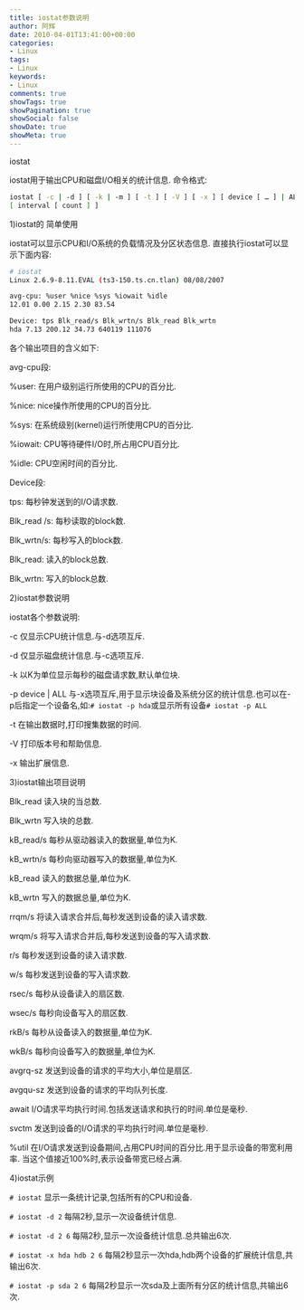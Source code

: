 ```yaml
---
title: iostat参数说明
author: 阿辉
date: 2010-04-01T13:41:00+00:00
categories:
- Linux
tags:
- Linux
keywords:
- Linux
comments: true
showTags: true
showPagination: true
showSocial: false
showDate: true
showMeta: true
---
```

iostat

iostat用于输出CPU和磁盘I/O相关的统计信息.
命令格式:
```bash
iostat [ -c | -d ] [ -k | -m ] [ -t ] [ -V ] [ -x ] [ device [ … ] | ALL ] [ -p [ device | ALL ] ]
[ interval [ count ] ]
```

1)iostat的 简单使用

iostat可以显示CPU和I/O系统的负载情况及分区状态信息.
直接执行iostat可以显示下面内容:
<!--more-->
```bash
# iostat
Linux 2.6.9-8.11.EVAL (ts3-150.ts.cn.tlan) 08/08/2007

avg-cpu: %user %nice %sys %iowait %idle
12.01 0.00 2.15 2.30 83.54

Device: tps Blk_read/s Blk_wrtn/s Blk_read Blk_wrtn
hda 7.13 200.12 34.73 640119 111076
```
各个输出项目的含义如下:

avg-cpu段:

%user: 在用户级别运行所使用的CPU的百分比.

%nice: nice操作所使用的CPU的百分比.

%sys: 在系统级别(kernel)运行所使用CPU的百分比.

%iowait: CPU等待硬件I/O时,所占用CPU百分比.

%idle: CPU空闲时间的百分比.

Device段:

tps: 每秒钟发送到的I/O请求数.

Blk_read /s: 每秒读取的block数.

Blk_wrtn/s: 每秒写入的block数.

Blk_read: 读入的block总数.

Blk_wrtn: 写入的block总数.

2)iostat参数说明

iostat各个参数说明:

-c 仅显示CPU统计信息.与-d选项互斥.

-d 仅显示磁盘统计信息.与-c选项互斥.

-k 以K为单位显示每秒的磁盘请求数,默认单位块.

-p device | ALL 与-x选项互斥,用于显示块设备及系统分区的统计信息.也可以在-p后指定一个设备名,如:`# iostat -p hda`或显示所有设备`# iostat -p ALL`

-t 在输出数据时,打印搜集数据的时间.

-V 打印版本号和帮助信息.

-x 输出扩展信息.

3)iostat输出项目说明

Blk_read
读入块的当总数.

Blk_wrtn
写入块的总数.

kB_read/s
每秒从驱动器读入的数据量,单位为K.

kB_wrtn/s
每秒向驱动器写入的数据量,单位为K.

kB_read
读入的数据总量,单位为K.

kB_wrtn
写入的数据总量,单位为K.

rrqm/s
将读入请求合并后,每秒发送到设备的读入请求数.

wrqm/s
将写入请求合并后,每秒发送到设备的写入请求数.

r/s
每秒发送到设备的读入请求数.

w/s
每秒发送到设备的写入请求数.

rsec/s
每秒从设备读入的扇区数.

wsec/s
每秒向设备写入的扇区数.

rkB/s
每秒从设备读入的数据量,单位为K.

wkB/s
每秒向设备写入的数据量,单位为K.

avgrq-sz
发送到设备的请求的平均大小,单位是扇区.

avgqu-sz
发送到设备的请求的平均队列长度.

await
I/O请求平均执行时间.包括发送请求和执行的时间.单位是毫秒.

svctm
发送到设备的I/O请求的平均执行时间.单位是毫秒.

%util
在I/O请求发送到设备期间,占用CPU时间的百分比.用于显示设备的带宽利用率.
当这个值接近100%时,表示设备带宽已经占满.

4)iostat示例

`# iostat`
显示一条统计记录,包括所有的CPU和设备.

`# iostat -d 2`
每隔2秒,显示一次设备统计信息.

`# iostat -d 2 6`
每隔2秒,显示一次设备统计信息.总共输出6次.

`# iostat -x hda hdb 2 6`
每隔2秒显示一次hda,hdb两个设备的扩展统计信息,共输出6次.

`# iostat -p sda 2 6`
每隔2秒显示一次sda及上面所有分区的统计信息,共输出6次.